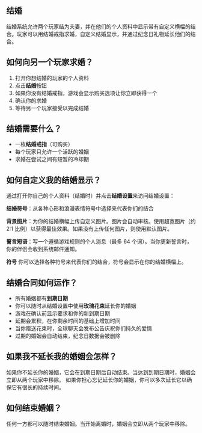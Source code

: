 ## 结婚

结婚系统允许两个玩家结为夫妻，并在他们的个人资料中显示带有自定义横幅的结合。玩家可以用结婚戒指求婚，自定义结婚显示，并通过纪念日礼物延长他们的结合。

## 如何向另一个玩家求婚？

1. 打开你想结婚的玩家的个人资料
2. 点击**结婚**按钮
3. 如果你没有结婚戒指，游戏会显示购买选项让你立即获得一个
4. 确认你的求婚
5. 等待另一个玩家接受以完成结婚

## 结婚需要什么？

- 一枚**结婚戒指**（可购买）
- 每个玩家只允许一个活跃的婚姻
- 求婚在尝试之间有短暂的冷却期

## 如何自定义我的结婚显示？

通过打开你自己的个人资料（结婚时）并点击**结婚设置**来访问结婚设置：

**结婚符号**：从各种心形和浪漫表情符号中选择来代表你们的结合

**背景图片**：为你的结婚横幅上传自定义图片。图片会自动审核。使用超宽图片（约 2:1 比例）以获得最佳效果。如果没有上传任何图片，则使用默认图片。

**誓言短语**：写一个遵循游戏规则的个人消息（最多 64 个词）。当你更新誓言时，你的伴侣会收到系统邮件通知。

**符号** 你可以选择各种符号来代表你们的结合，符号会显示在你的结婚横幅上。

## 结婚合同如何运作？

- 所有婚姻都有**到期日期**
- 你可以随时从结婚设置中使用**玫瑰花束**延长你的婚姻
- 游戏在确认前显示要求和你的新到期日期
- 延期会累积，在你剩余时间的基础上增加时间
- 当你赠送花束时，全球聊天会发布公告庆祝你们持久的爱情
- 过期的婚姻会自动结束，纪念日数据会被删除

## 如果我不延长我的婚姻会怎样？

如果你不延长你的婚姻，它会在到期日期后自动结束。当达到到期日期时，婚姻会立即从两个玩家中移除。
如果你担心忘记延长你的婚姻，你可以多次延长它以确保它有很长的持续时间。

## 如何结束婚姻？

任何一方都可以随时结束婚姻。当开始离婚时，婚姻会立即从两个玩家中移除。
